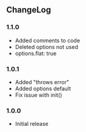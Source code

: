 ## ChangeLog

### 1.1.0

* Added comments to code
* Deleted options not used
* options.flat: true

### 1.0.1

* Added "throws error"
* Added options default
* Fix issue with init()

### 1.0.0

* Initial release